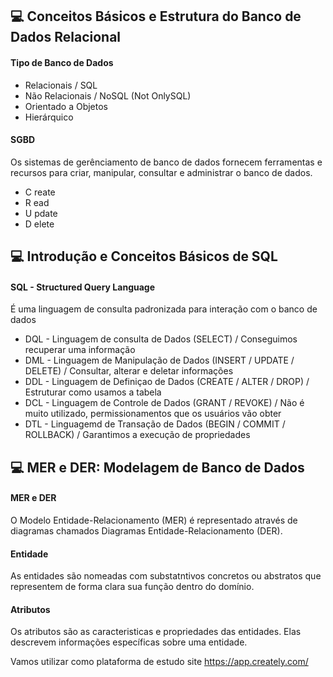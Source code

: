 ## 💻 Conceitos Básicos e Estrutura do Banco de Dados Relacional

#### Tipo de Banco de Dados
- Relacionais / SQL
- Não Relacionais / NoSQL (Not OnlySQL)
- Orientado a Objetos
- Hierárquico

#### SGBD
Os sistemas de gerênciamento de banco de dados fornecem ferramentas e recursos para criar, manipular, consultar e administrar o banco de dados.
- C reate
- R ead
- U pdate
- D elete

## 💻 Introdução e Conceitos Básicos de SQL

#### SQL - Structured Query Language 
É uma linguagem de consulta padronizada para interação com o banco de dados
- DQL - Linguagem de consulta de Dados (SELECT) / Conseguimos recuperar uma informação
- DML - Linguagem de Manipulação de Dados (INSERT / UPDATE / DELETE) / Consultar, alterar e deletar informações
- DDL - Linguagem de Definiçao de Dados (CREATE / ALTER / DROP) / Estruturar como usamos a tabela
- DCL - Linguagem de Controle de Dados (GRANT / REVOKE) / Não é muito utilizado, permissionamentos que os usuários vão obter
- DTL - Linguagemd de Transação de Dados (BEGIN / COMMIT / ROLLBACK) / Garantimos a execução de propriedades

## 💻  MER e DER: Modelagem de Banco de Dados

#### MER e DER
O Modelo Entidade-Relacionamento (MER) é representado através de diagramas chamados Diagramas Entidade-Relacionamento (DER).

#### Entidade
As entidades são nomeadas com substatntivos concretos ou abstratos que representem de forma clara sua função dentro do domínio.

#### Atributos
Os atributos são as caracteristicas e propriedades das entidades. Elas descrevem informações específicas sobre uma entidade.

Vamos utilizar como plataforma de estudo site https://app.creately.com/










